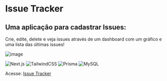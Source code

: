 # Issue Tracker
## Uma aplicação para cadastrar Issues:

Crie, edite, delete e veja issues através de um dashboard com um gráfico e uma lista das últimas issues!


![image](https://github.com/mwilsonoliveira/issue-tracker/assets/10607918/6ea16435-6367-4ae8-85c5-33263ea7a1e3)

![Next.js](https://img.shields.io/badge/Next.js-000?logo=nextdotjs&logoColor=fff&style=for-the-badge)
![TailwindCSS](https://img.shields.io/badge/Tailwind_CSS-38B2AC?style=for-the-badge&logo=tailwind-css&logoColor=white)
![Prisma](https://img.shields.io/badge/Prisma-3982CE?style=for-the-badge&logo=Prisma&logoColor=white)
![MySQL](https://img.shields.io/badge/MySQL-00000F?style=for-the-badge&logo=mysql&logoColor=white)


Acesse: [Issue Tracker](https://issue-tracker-hazel.vercel.app)
